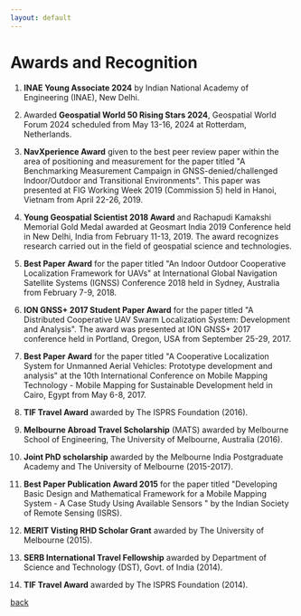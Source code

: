```yaml
---
layout: default
---
```


# Awards and Recognition

1. **INAE Young Associate 2024** by Indian National Academy of Engineering (INAE), New Delhi.
  
2. Awarded **Geospatial World 50 Rising Stars 2024**, Geospatial World Forum 2024 scheduled from May 13-16, 2024 at Rotterdam, Netherlands.
   
3. **NavXperience Award** given to the best peer review paper within the area of positioning and measurement for the paper titled "A Benchmarking Measurement Campaign in GNSS-denied/challenged Indoor/Outdoor and Transitional Environments". This paper was presented at FIG Working Week 2019 (Commission 5) held in Hanoi, Vietnam from April 22-26, 2019.

4. **Young Geospatial Scientist 2018 Award** and Rachapudi Kamakshi Memorial Gold Medal awarded at Geosmart India 2019 Conference held in New Delhi, India from February 11-13, 2019. The award recognizes research carried out in the field of geospatial science and technologies.

5. **Best Paper Award** for the paper titled "An Indoor Outdoor Cooperative Localization Framework for UAVs" at International Global Navigation Satellite Systems (IGNSS) Conference 2018 held in Sydney, Australia from February 7-9, 2018.

6. **ION GNSS+ 2017 Student Paper Award** for the paper titled "A Distributed Cooperative UAV Swarm Localization System: Development and Analysis". The award was presented at ION GNSS+ 2017 conference held in Portland, Oregon, USA from September 25-29, 2017.

7. **Best Paper Award** for the paper titled "A Cooperative Localization System for Unmanned Aerial Vehicles: Prototype development and analysis" at the 10th International Conference on Mobile Mapping Technology - Mobile Mapping for Sustainable Development held in Cairo, Egypt from May 6-8, 2017.

8. **TIF Travel Award** awarded by The ISPRS Foundation (2016).

9. **Melbourne Abroad Travel Scholarship** (MATS) awarded by Melbourne School of Engineering, The University of Melbourne, Australia (2016).

10. **Joint PhD scholarship** awarded by the Melbourne India Postgraduate Academy and The University of Melbourne (2015-2017).

11. **Best Paper Publication Award 2015** for the paper titled "Developing Basic Design and Mathematical Framework for a Mobile Mapping System - A Case Study Using Available Sensors " by the Indian Society of Remote Sensing (ISRS).

12. **MERIT Visting RHD Scholar Grant** awarded by The University of Melbourne (2015).

13. **SERB International Travel Fellowship** awarded by Department of Science and Technology (DST), Govt. of India (2014).

14. **TIF Travel Award** awarded by The ISPRS Foundation (2014).

[back](./)
